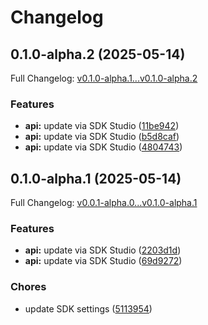 # Changelog

## 0.1.0-alpha.2 (2025-05-14)

Full Changelog: [v0.1.0-alpha.1...v0.1.0-alpha.2](https://github.com/AccidentalJedi/Remote-Savant-MCP/compare/v0.1.0-alpha.1...v0.1.0-alpha.2)

### Features

* **api:** update via SDK Studio ([11be942](https://github.com/AccidentalJedi/Remote-Savant-MCP/commit/11be942133f4e03a9613de485a718c11a116bb06))
* **api:** update via SDK Studio ([b5d8caf](https://github.com/AccidentalJedi/Remote-Savant-MCP/commit/b5d8caf105c2f05190543b4f6172021c5783b619))
* **api:** update via SDK Studio ([4804743](https://github.com/AccidentalJedi/Remote-Savant-MCP/commit/4804743b1fd15c866f704d0f1b48ed7a9a8914d2))

## 0.1.0-alpha.1 (2025-05-14)

Full Changelog: [v0.0.1-alpha.0...v0.1.0-alpha.1](https://github.com/AccidentalJedi/Remote-Savant-MCP/compare/v0.0.1-alpha.0...v0.1.0-alpha.1)

### Features

* **api:** update via SDK Studio ([2203d1d](https://github.com/AccidentalJedi/Remote-Savant-MCP/commit/2203d1d50992258b1c7d4d3ec2f5a45b8c313077))
* **api:** update via SDK Studio ([69d9272](https://github.com/AccidentalJedi/Remote-Savant-MCP/commit/69d927211de0fe539d15ce2427cf7eb4f77480c9))


### Chores

* update SDK settings ([5113954](https://github.com/AccidentalJedi/Remote-Savant-MCP/commit/511395461b69b27aaf306399a904187c0556ffa5))
